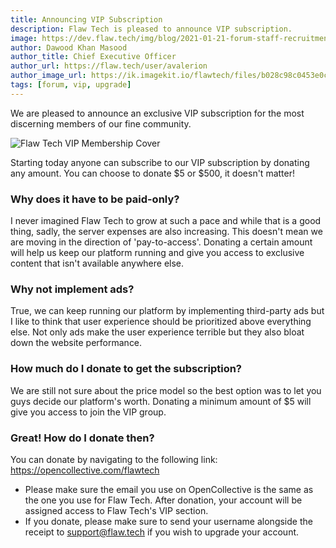 ```yaml
---
title: Announcing VIP Subscription
description: Flaw Tech is pleased to announce VIP subscription.
image: https://dev.flaw.tech/img/blog/2021-01-21-forum-staff-recruitment.png
author: Dawood Khan Masood
author_title: Chief Executive Officer
author_url: https://flaw.tech/user/avalerion
author_image_url: https://ik.imagekit.io/flawtech/files/b028c98c0453e0c880ddfa7476bd18d4__TbS21T1T
tags: [forum, vip, upgrade]
---
```


We are pleased to announce an exclusive VIP subscription for the most discerning members of our fine community.

<!--truncate-->

![Flaw Tech VIP Membership Cover](https://ik.imagekit.io/flawtech/files/b300245cffb883665d38af32a9f8952c_ENY-e4bf7)

Starting today anyone can subscribe to our VIP subscription by donating any amount. You can choose to donate $5 or $500, it doesn't matter!

### Why does it have to be paid-only?

I never imagined Flaw Tech to grow at such a pace and while that is a good thing, sadly, the server expenses are also increasing. This doesn't mean we are moving in the direction of 'pay-to-access'. Donating a certain amount will help us keep our platform running and give you access to exclusive content that isn't available anywhere else. 

### Why not implement ads?

True, we can keep running our platform by implementing third-party ads but I like to think that user experience should be prioritized above everything else. Not only ads make the user experience terrible but they also bloat down the website performance.  

### How much do I donate to get the subscription?

We are still not sure about the price model so the best option was to let you guys decide our platform's worth. Donating a minimum amount of $5 will give you access to join the VIP group.

### Great! How do I donate then?

You can donate by navigating to the following link: https://opencollective.com/flawtech

- Please make sure the email you use on OpenCollective is the same as the one you use for Flaw Tech. After donation, your account will be assigned access to Flaw Tech's VIP section.
- If you donate, please make sure to send your username alongside the receipt to support@flaw.tech if you wish to upgrade your account.
